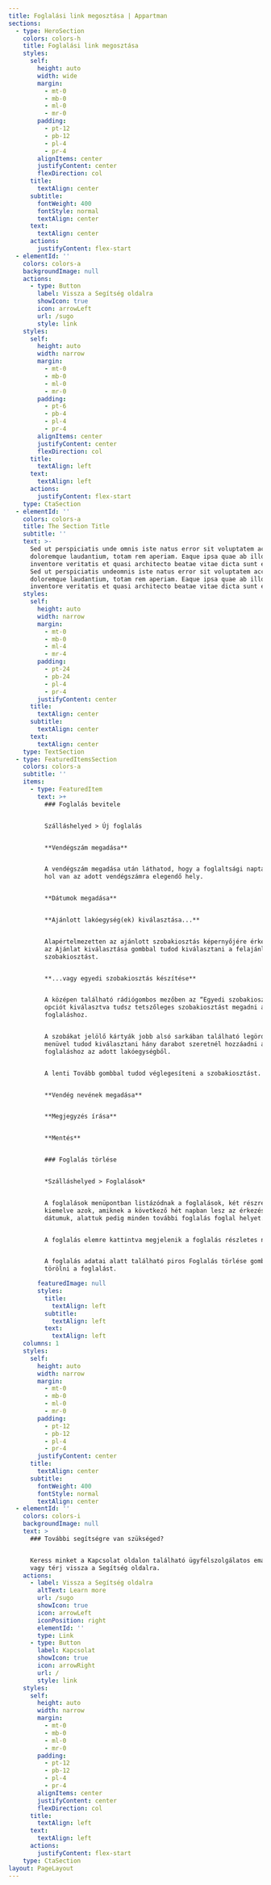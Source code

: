 ```yaml
---
title: Foglalási link megosztása | Appartman
sections:
  - type: HeroSection
    colors: colors-h
    title: Foglalási link megosztása
    styles:
      self:
        height: auto
        width: wide
        margin:
          - mt-0
          - mb-0
          - ml-0
          - mr-0
        padding:
          - pt-12
          - pb-12
          - pl-4
          - pr-4
        alignItems: center
        justifyContent: center
        flexDirection: col
      title:
        textAlign: center
      subtitle:
        fontWeight: 400
        fontStyle: normal
        textAlign: center
      text:
        textAlign: center
      actions:
        justifyContent: flex-start
  - elementId: ''
    colors: colors-a
    backgroundImage: null
    actions:
      - type: Button
        label: Vissza a Segítség oldalra
        showIcon: true
        icon: arrowLeft
        url: /sugo
        style: link
    styles:
      self:
        height: auto
        width: narrow
        margin:
          - mt-0
          - mb-0
          - ml-0
          - mr-0
        padding:
          - pt-6
          - pb-4
          - pl-4
          - pr-4
        alignItems: center
        justifyContent: center
        flexDirection: col
      title:
        textAlign: left
      text:
        textAlign: left
      actions:
        justifyContent: flex-start
    type: CtaSection
  - elementId: ''
    colors: colors-a
    title: The Section Title
    subtitle: ''
    text: >-
      Sed ut perspiciatis unde omnis iste natus error sit voluptatem accusantium
      doloremque laudantium, totam rem aperiam. Eaque ipsa quae ab illo
      inventore veritatis et quasi architecto beatae vitae dicta sunt explicabo.
      Sed ut perspiciatis undeomnis iste natus error sit voluptatem accusantium
      doloremque laudantium, totam rem aperiam. Eaque ipsa quae ab illo
      inventore veritatis et quasi architecto beatae vitae dicta sunt explicabo.
    styles:
      self:
        height: auto
        width: narrow
        margin:
          - mt-0
          - mb-0
          - ml-4
          - mr-4
        padding:
          - pt-24
          - pb-24
          - pl-4
          - pr-4
        justifyContent: center
      title:
        textAlign: center
      subtitle:
        textAlign: center
      text:
        textAlign: center
    type: TextSection
  - type: FeaturedItemsSection
    colors: colors-a
    subtitle: ''
    items:
      - type: FeaturedItem
        text: >+
          ### Foglalás bevitele


          Szálláshelyed > Új foglalás


          **Vendégszám megadása**


          A vendégszám megadása után láthatod, hogy a foglaltsági naptár szerint
          hol van az adott vendégszámra elegendő hely.


          **Dátumok megadása**


          **Ajánlott lakóegység(ek) kiválasztása...**


          Alapértelmezetten az ajánlott szobakiosztás képernyőjére érkezel, ahol
          az Ajánlat kiválasztása gombbal tudod kiválasztani a felajánlott
          szobakiosztást.


          **...vagy egyedi szobakiosztás készítése**


          A középen található rádiógombos mezőben az “Egyedi szobakiosztás”
          opciót kiválasztva tudsz tetszőleges szobakiosztást megadni a
          foglaláshoz.


          A szobákat jelölő kártyák jobb alsó sarkában található legördülő
          menüvel tudod kiválasztani hány darabot szeretnél hozzáadni a
          foglaláshoz az adott lakóegységből.


          A lenti Tovább gombbal tudod véglegesíteni a szobakiosztást.


          **Vendég nevének megadása**


          **Megjegyzés írása**


          **Mentés**


          ### Foglalás törlése


          *Szálláshelyed > Foglalások*


          A foglalások menüpontban listázódnak a foglalások, két részre osztva:
          kiemelve azok, amiknek a következő hét napban lesz az érkezési
          dátumuk, alattuk pedig minden további foglalás foglal helyet.


          A foglalás elemre kattintva megjelenik a foglalás részletes nézete


          A foglalás adatai alatt található piros Foglalás törlése gombbal lehet
          törölni a foglalást.

        featuredImage: null
        styles:
          title:
            textAlign: left
          subtitle:
            textAlign: left
          text:
            textAlign: left
    columns: 1
    styles:
      self:
        height: auto
        width: narrow
        margin:
          - mt-0
          - mb-0
          - ml-0
          - mr-0
        padding:
          - pt-12
          - pb-12
          - pl-4
          - pr-4
        justifyContent: center
      title:
        textAlign: center
      subtitle:
        fontWeight: 400
        fontStyle: normal
        textAlign: center
  - elementId: ''
    colors: colors-i
    backgroundImage: null
    text: >
      ### További segítségre van szükséged?


      Keress minket a Kapcsolat oldalon található ügyfélszolgálatos email címen,
      vagy térj vissza a Segítség oldalra.
    actions:
      - label: Vissza a Segítség oldalra
        altText: Learn more
        url: /sugo
        showIcon: true
        icon: arrowLeft
        iconPosition: right
        elementId: ''
        type: Link
      - type: Button
        label: Kapcsolat
        showIcon: true
        icon: arrowRight
        url: /
        style: link
    styles:
      self:
        height: auto
        width: narrow
        margin:
          - mt-0
          - mb-0
          - ml-0
          - mr-0
        padding:
          - pt-12
          - pb-12
          - pl-4
          - pr-4
        alignItems: center
        justifyContent: center
        flexDirection: col
      title:
        textAlign: left
      text:
        textAlign: left
      actions:
        justifyContent: flex-start
    type: CtaSection
layout: PageLayout
---
```

